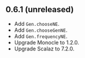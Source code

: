 ## 0.6.1 (unreleased)

* Add `Gen.chooseNE`.
* Add `Gen.chooseGenNE`.
* Add `Gen.frequencyNE`.
* Upgrade Monocle to 1.2.0.
* Upgrade Scalaz to 7.2.0.